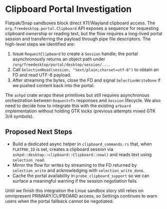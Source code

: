 # Clipboard Portal Investigation

Flatpak/Snap sandboxes block direct X11/Wayland clipboard access. The `org.freedesktop.portal.Clipboard` API exposes a sequence for requesting clipboard ownership or reading text, but the flow requires a long-lived portal session and transferring the payload through pipe file descriptors. The high-level steps we identified are:

1. Issue `RequestClipboard` to create a `Session` handle; the portal asynchronously returns an object path under `/org/freedesktop/portal/desktop/session/...`.
2. Call `SelectionRead(session, "text/plain;charset=utf-8")` to obtain an FD and read UTF-8 payload.
3. After streaming the bytes, close the FD and signal `SelectionWriteDone` if we pushed content back into the portal.

The `ashpd` crate wraps these primitives but still requires asynchronous orchestration between `Request<T>` responses and `Session` lifecycle. We also need to decide how to integrate this with the existing `arboard` implementation without holding GTK locks (previous attempts mixed GTK 3/4 symbols).

## Proposed Next Steps

- Build a dedicated async helper in `clipboard_commands.rs` that, when `FLATPAK_ID` is set, creates a clipboard session via `ashpd::desktop::clipboard::Clipboard::new()` and reads text using `selection_read`.
- Mirror the flow for writes by streaming to the FD returned by `selection_write` and acknowledging with `selection_write_done`.
- Cache the portal availability in `probe_clipboard_support` so we can surface a meaningful warning if the session negotiation fails.

Until we finish this integration the Linux sandbox story still relies on omnipresent PRIMARY/CLIPBOARD access, so Settings continues to warn users when the portal fallback cannot be negotiated.
